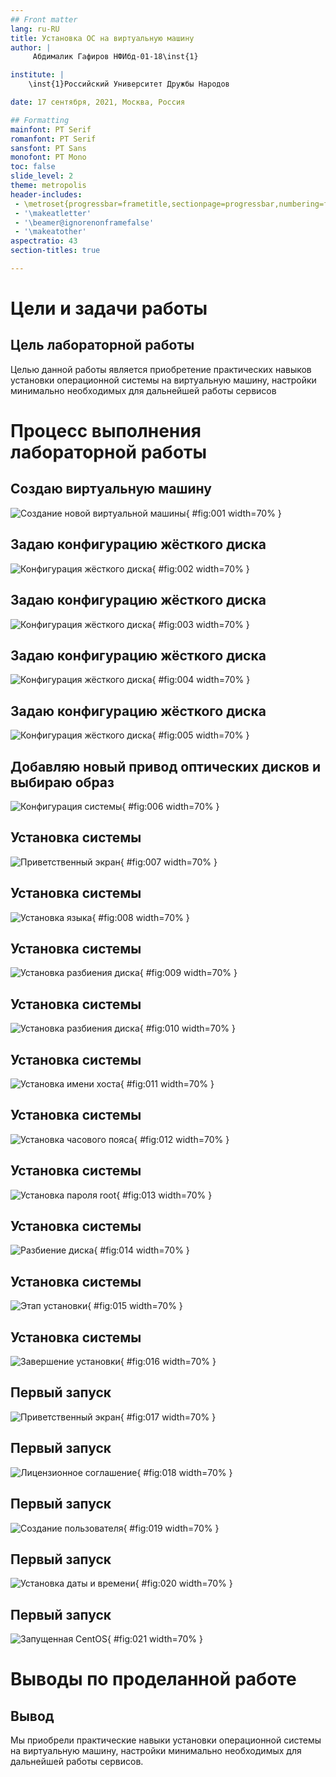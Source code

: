 ```yaml
---
## Front matter
lang: ru-RU
title: Установка ОС на виртуальную машину
author: |
	 Абдималик Гафиров НФИбд-01-18\inst{1}

institute: |
	\inst{1}Российский Университет Дружбы Народов

date: 17 сентября, 2021, Москва, Россия

## Formatting
mainfont: PT Serif
romanfont: PT Serif
sansfont: PT Sans
monofont: PT Mono
toc: false
slide_level: 2
theme: metropolis
header-includes: 
 - \metroset{progressbar=frametitle,sectionpage=progressbar,numbering=fraction}
 - '\makeatletter'
 - '\beamer@ignorenonframefalse'
 - '\makeatother'
aspectratio: 43
section-titles: true

---
```


# Цели и задачи работы

## Цель лабораторной работы

Целью данной работы является приобретение практических навыков установки операционной системы на виртуальную машину, настройки минимально необходимых для дальнейшей работы сервисов

# Процесс выполнения лабораторной работы

## Создаю виртуальную машину

![Создание новой виртуальной машины](image/01.png){ #fig:001 width=70% }

## Задаю конфигурацию жёсткого диска

![Конфигурация жёсткого диска](image/02.png){ #fig:002 width=70% }

## Задаю конфигурацию жёсткого диска

![Конфигурация жёсткого диска](image/03.png){ #fig:003 width=70% }

## Задаю конфигурацию жёсткого диска

![Конфигурация жёсткого диска](image/04.png){ #fig:004 width=70% }

## Задаю конфигурацию жёсткого диска

![Конфигурация жёсткого диска](image/05.png){ #fig:005 width=70% }

## Добавляю новый привод оптических дисков и выбираю образ 

![Конфигурация системы](image/06.png){ #fig:006 width=70% }

## Установка системы

![Приветственный экран](image/07.png){ #fig:007 width=70% }

## Установка системы

![Установка языка](image/08.png){ #fig:008 width=70% }

## Установка системы

![Установка разбиения диска](image/09.png){ #fig:009 width=70% }

## Установка системы

![Установка разбиения диска](image/10.png){ #fig:010 width=70% }

## Установка системы

![Установка имени хоста](image/11.png){ #fig:011 width=70% }

## Установка системы

![Установка часового пояса](image/12.png){ #fig:012 width=70% }

## Установка системы

![Установка пароля root](image/13.png){ #fig:013 width=70% }

## Установка системы

![Разбиение диска](image/14.png){ #fig:014 width=70% }

## Установка системы

![Этап установки](image/15.png){ #fig:015 width=70% }

## Установка системы

![Завершение установки](image/16.png){ #fig:016 width=70% }

## Первый запуск

![Приветственный экран](image/17.png){ #fig:017 width=70% }

## Первый запуск

![Лицензионное соглашение](image/18.png){ #fig:018 width=70% }

## Первый запуск

![Создание пользователя](image/19.png){ #fig:019 width=70% }

## Первый запуск

![Установка даты и времени](image/20.png){ #fig:020 width=70% }

## Первый запуск

![Запущенная CentOS](image/21.png){ #fig:021 width=70% }

# Выводы по проделанной работе

## Вывод

Мы приобрели практические навыки установки операционной системы на виртуальную машину, настройки минимально необходимых для дальнейшей работы сервисов.